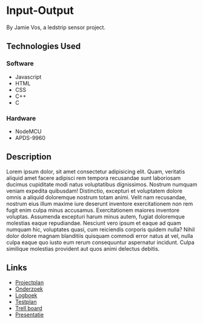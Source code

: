 # Input-Output

By Jamie Vos, a ledstrip sensor project.

## Technologies Used

### Software
 - Javascript
 - HTML
 - CSS
 - C++
 - C

### Hardware
 - NodeMCU
 - APDS-9960

## Description
Lorem ipsum dolor, sit amet consectetur adipisicing elit. Quam, veritatis aliquid amet facere adipisci rem tempora recusandae sunt laboriosam ducimus cupiditate modi natus voluptatibus dignissimos. Nostrum numquam veniam expedita quibusdam!
Distinctio, excepturi et voluptatem dolore omnis a aliquid doloremque nostrum totam animi. Velit nam recusandae, nostrum eius illum maxime iure deserunt inventore exercitationem non rem fugit enim culpa minus accusamus.
Exercitationem maiores inventore voluptas. Assumenda excepturi harum minus autem, fugiat doloremque molestias eaque repudiandae. Nesciunt vero ipsum et eaque ad quam numquam hic, voluptates quasi, cum reiciendis corporis quidem nulla?
Nihil dolor dolore magnam blanditiis quisquam commodi error natus at vel, nulla culpa eaque quo iusto eum rerum consequuntur aspernatur incidunt. Culpa similique molestias provident aut quos animi delectus debitis.


## Links
- <a href="#">Projectplan</a>
- <a href="#">Onderzoek</a>
- <a href="#">Logboek</a>
- <a href="#">Testplan</a>
- <a href="#">Trell board</a>
- <a href="#">Presentatie</a>
